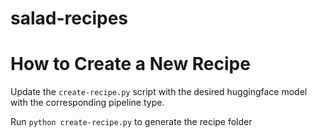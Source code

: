# salad-recipes

# How to Create a New Recipe
Update the `create-recipe.py` script with the desired huggingface model with the corresponding pipeline type.

Run `python create-recipe.py` to generate the recipe folder
